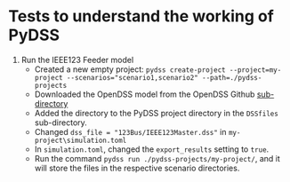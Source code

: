 # Tests to understand the working of PyDSS

1. Run the IEEE123 Feeder model
   - Created a new empty project: `pydss create-project --project=my-project --scenarios="scenario1,scenario2" --path=./pydss-projects`
   - Downloaded the OpenDSS model from the OpenDSS Github [sub-directory](https://github.com/tshort/OpenDSS/tree/master/Distrib/IEEETestCases/123Bus)
   - Added the directory to the PyDSS project directory in the `DSSfiles` sub-directory.
   - Changed `dss_file = "123Bus/IEEE123Master.dss"` in `my-project\simulation.toml`
   - In `simulation.toml`, changed the `export_results` setting to `true`.
   - Run the command `pydss run ./pydss-projects/my-project/`, and it will store the files in the respective scenario directories.
